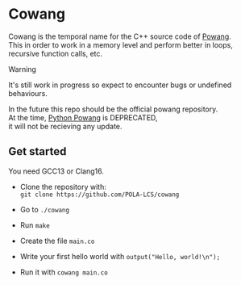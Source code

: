 # Cowang
Cowang is the temporal name for the C++ source code of [Powang](https://github.com/POLA-LCS/powang).  
This in order to work in a memory level and perform better in loops, recursive function calls, etc.

> [!WARNING]
> It's still work in progress so expect to encounter bugs or undefined behaviours.

In the future this repo should be the official powang repository.  
At the time, [Python Powang](https://github.com/POLA-LCS/powang) is DEPRECATED,  
it will not be recieving any update.

## Get started
You need GCC13 or Clang16.

- Clone the repository with:  
```git clone https://github.com/POLA-LCS/cowang```

- Go to `./cowang`  
- Run `make`  
- Create the file `main.co`   
- Write your first hello world with `output("Hello, world!\n");`  
- Run it with `cowang main.co`  